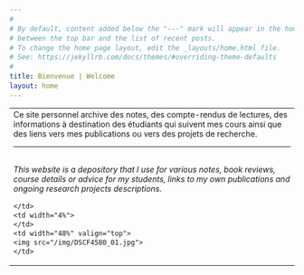 ```yaml
---
#
# By default, content added below the "---" mark will appear in the home page
# between the top bar and the list of recent posts.
# To change the home page layout, edit the _layouts/home.html file.
# See: https://jekyllrb.com/docs/themes/#overriding-theme-defaults
#
title: Bienvenue | Welcome
layout: home
---
```


<table>
  <tr>
    <td width="48%" valign="top">
      Ce site personnel archive des notes, des compte-rendus de lectures, des informations à destination des étudiants qui suivent mes cours ainsi que des liens vers mes publications ou vers des projets de recherche.
      <br>
      <hr>
      <br>
      <i>This website is a depository that I use for various notes, book reviews, course details or advice for my students, links to my own publications and ongoing research projects descriptions.</i>
    
    </td>
    <td width="4%">
    </td>
    <td width="48%" valign="top">
    <img src="/img/DSCF4580_01.jpg">
    </td>  
  </tr>
</table>
